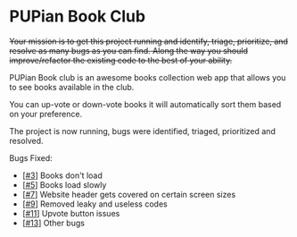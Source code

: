 # PUPian Book Club

~~Your mission is to get this project running and identify, triage, prioritize, and resolve as many bugs as you can find. Along the way you should improve/refactor the existing code to the best of your ability.~~

PUPian Book club is an awesome books collection web app that allows you to see books available in the club. 

You can up-vote or down-vote books it will automatically sort them based on your preference.

The project is now running, bugs were identified, triaged, prioritized and resolved.

Bugs Fixed:
 - [[#3](https://github.com/iangabrielsanchez/baton_project/issues/3)] Books don't load
 - [[#5](https://github.com/iangabrielsanchez/baton_project/issues/5)] Books load slowly
 - [[#7](https://github.com/iangabrielsanchez/baton_project/issues/7)] Website header gets covered on certain screen sizes
 - [[#9](https://github.com/iangabrielsanchez/baton_project/issues/9)] Removed leaky and useless codes
 - [[#11](https://github.com/iangabrielsanchez/baton_project/issues/11)] Upvote button issues
 - [[#13](https://github.com/iangabrielsanchez/baton_project/issues/13)] Other bugs